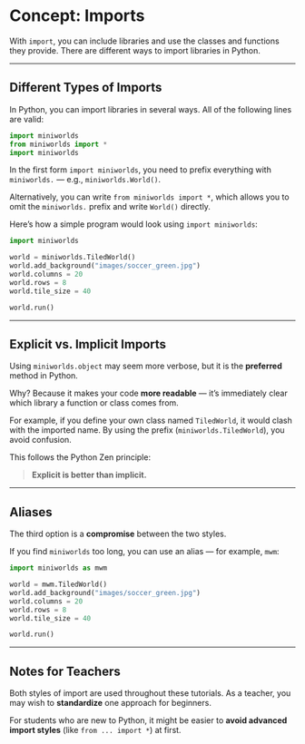 # Concept: Imports

With `import`, you can include libraries and use the classes and functions they provide.
There are different ways to import libraries in Python.

---

## Different Types of Imports

In Python, you can import libraries in several ways.
All of the following lines are valid:

```python
import miniworlds
from miniworlds import *
import miniworlds
```

In the first form `import miniworlds`, you need to prefix everything with `miniworlds.` — e.g., `miniworlds.World()`.

Alternatively, you can write `from miniworlds import *`, which allows you to omit the `miniworlds.` prefix and write `World()` directly.

Here’s how a simple program would look using `import miniworlds`:

```python
import miniworlds

world = miniworlds.TiledWorld()
world.add_background("images/soccer_green.jpg")
world.columns = 20
world.rows = 8
world.tile_size = 40

world.run()
```

---

## Explicit vs. Implicit Imports

Using `miniworlds.object` may seem more verbose, but it is the **preferred** method in Python.

Why? Because it makes your code **more readable** — it’s immediately clear which library a function or class comes from.

For example, if you define your own class named `TiledWorld`, it would clash with the imported name.
By using the prefix (`miniworlds.TiledWorld`), you avoid confusion.

This follows the Python Zen principle:

> **Explicit is better than implicit.**

---

## Aliases

The third option is a **compromise** between the two styles.

If you find `miniworlds` too long, you can use an alias — for example, `mwm`:

```python
import miniworlds as mwm

world = mwm.TiledWorld()
world.add_background("images/soccer_green.jpg")
world.columns = 20
world.rows = 8
world.tile_size = 40

world.run()
```

---

## Notes for Teachers

Both styles of import are used throughout these tutorials.
As a teacher, you may wish to **standardize** one approach for beginners.

For students who are new to Python, it might be easier to **avoid advanced import styles** (like `from ... import *`) at first.
